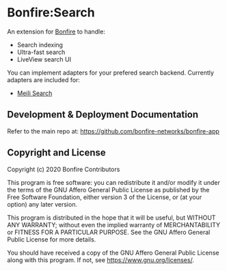 # Bonfire:Search

An extension for [Bonfire](https://bonfire.cafe/) to handle:

- Search indexing
- Ultra-fast search
- LiveView search UI

You can implement adapters for your prefered search backend. Currently adapters are included for:
- [Meili Search](https://www.meilisearch.com/) 


## Development & Deployment Documentation

Refer to the main repo at: https://github.com/bonfire-networks/bonfire-app

## Copyright and License

Copyright (c) 2020 Bonfire Contributors

This program is free software: you can redistribute it and/or modify
it under the terms of the GNU Affero General Public License as
published by the Free Software Foundation, either version 3 of the
License, or (at your option) any later version.

This program is distributed in the hope that it will be useful, but
WITHOUT ANY WARRANTY; without even the implied warranty of
MERCHANTABILITY or FITNESS FOR A PARTICULAR PURPOSE.  See the GNU
Affero General Public License for more details.

You should have received a copy of the GNU Affero General Public
License along with this program.  If not, see <https://www.gnu.org/licenses/>.
